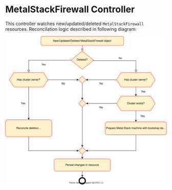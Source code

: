 # MetalStackFirewall Controller

This controller watches new/updated/deleted `MetalStackFirewall` resources. Reconcilation logic described in following diagram:

![MetalStackFirewall controller diagram](images/MetalStackFirewallController.drawio.svg)